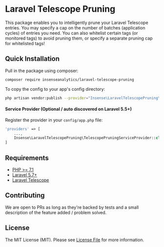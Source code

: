 # Laravel Telescope Pruning

This package enables you to intelligently prune your Laravel Telescope entries. You may specify a cap on the number of batches (application cycles) of entries you need. You can also whitelist certain tags (or monitored tags) to avoid pruning them, or specify a separate pruning cap for whitelisted tags!

## Quick Installation
Pull in the package using composer:

```bash
composer require insenseanalytics/laravel-telescope-pruning
```

To copy the config to your app's config directory:

```bash
php artisan vendor:publish --provider="Insense\LaravelTelescopePruning\TelescopePruningServiceProvider"
```

#### Service Provider (Optional / auto discovered on Laravel 5.5+)
Register the provider in your `config/app.php` file:
```php
'providers' => [
    ...,
    Insense\LaravelTelescopePruning\TelescopePruningServiceProvider::class,
]
```

## Requirements
- [PHP >= 7.1](http://php.net/)
- [Laravel 5.7+](https://github.com/laravel/framework)
- [Laravel Telescope](https://github.com/laravel/telescope)

## Contributing
We are open to PRs as long as they're backed by tests and a small description of the feature added / problem solved.

## License

The MIT License (MIT). Please see [License File](https://github.com/insenseanalytics/laravel-telescope-pruning/blob/master/LICENSE.txt) for more information.
